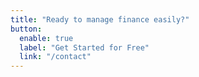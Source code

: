 ```yaml
---
title: "Ready to manage finance easily?"
button:
  enable: true
  label: "Get Started for Free"
  link: "/contact"
---
```

